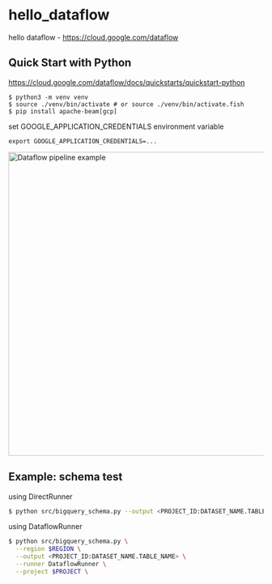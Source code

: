 # hello_dataflow
hello dataflow - https://cloud.google.com/dataflow

## Quick Start with Python

https://cloud.google.com/dataflow/docs/quickstarts/quickstart-python

```
$ python3 -m venv venv
$ source ./venv/bin/activate # or source ./venv/bin/activate.fish
$ pip install apache-beam[gcp]
```

set GOOGLE_APPLICATION_CREDENTIALS environment variable

```
export GOOGLE_APPLICATION_CREDENTIALS=...
```

<img src="https://user-images.githubusercontent.com/1106556/97177107-4f420180-17d9-11eb-8648-8dfe75a7ee26.png" alt="Dataflow pipeline example" title="Dataflow pipeline example" height="600">

## Example: schema test

using DirectRunner
```sh
$ python src/bigquery_schema.py --output <PROJECT_ID:DATASET_NAME.TABLE_NAME>
```

using DataflowRunner

```sh
$ python src/bigquery_schema.py \
  --region $REGION \
  --output <PROJECT_ID:DATASET_NAME.TABLE_NAME> \
  --runner DataflowRunner \
  --project $PROJECT \
```
